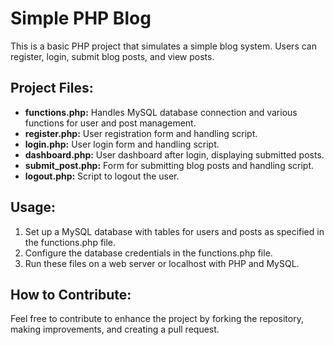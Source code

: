 # Simple PHP Blog

This is a basic PHP project that simulates a simple blog system. Users can register, login, submit blog posts, and view posts.

## Project Files:

- **functions.php:** Handles MySQL database connection and various functions for user and post management.
- **register.php:** User registration form and handling script.
- **login.php:** User login form and handling script.
- **dashboard.php:** User dashboard after login, displaying submitted posts.
- **submit_post.php:** Form for submitting blog posts and handling script.
- **logout.php:** Script to logout the user.
  
## Usage:

1. Set up a MySQL database with tables for users and posts as specified in the functions.php file.
2. Configure the database credentials in the functions.php file.
3. Run these files on a web server or localhost with PHP and MySQL.

## How to Contribute:

Feel free to contribute to enhance the project by forking the repository, making improvements, and creating a pull request.
